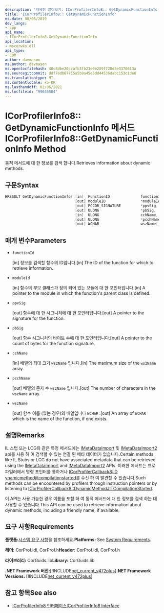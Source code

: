 ```yaml
---
description: '자세히 알아보기: ICorProfilerInfo8:: GetDynamicFunctionInfo 메서드'
title: 'ICorProfilerInfo8:: GetDynamicFunctionInfo'
ms.date: 08/06/2019
dev_langs:
- cpp
api_name:
- ICorProfilerInfo8.GetDynamicFunctionInfo
api_location:
- mscorwks.dll
api_type:
- COM
author: davmason
ms.author: davmason
ms.openlocfilehash: 48c8dbe20ccafb3fb23e9e289f728d5e3370613a
ms.sourcegitcommit: ddf7edb67715a5b9a45e3dd44536dabc153c1de0
ms.translationtype: MT
ms.contentlocale: ko-KR
ms.lasthandoff: 02/06/2021
ms.locfileid: "99646584"
---
```

# <a name="icorprofilerinfo8getdynamicfunctioninfo-method"></a><span data-ttu-id="3934e-103">ICorProfilerInfo8:: GetDynamicFunctionInfo 메서드</span><span class="sxs-lookup"><span data-stu-id="3934e-103">ICorProfilerInfo8::GetDynamicFunctionInfo Method</span></span>

<span data-ttu-id="3934e-104">동적 메서드에 대 한 정보를 검색 합니다.</span><span class="sxs-lookup"><span data-stu-id="3934e-104">Retrieves information about dynamic methods.</span></span>

## <a name="syntax"></a><span data-ttu-id="3934e-105">구문</span><span class="sxs-lookup"><span data-stu-id="3934e-105">Syntax</span></span>

```cpp
HRESULT GetDynamicFunctionInfo( [in]  FunctionID              functionId,
                                [out] ModuleID                *moduleId,
                                [out] PCCOR_SIGNATURE         *ppvSig,
                                [out] ULONG                   *pbSig,
                                [in]  ULONG                   cchName,
                                [out] ULONG                   *pcchName,
                                [out] WCHAR                   wszName[]);
```

## <a name="parameters"></a><span data-ttu-id="3934e-106">매개 변수</span><span class="sxs-lookup"><span data-stu-id="3934e-106">Parameters</span></span>

- `functionId`

  <span data-ttu-id="3934e-107">\[in] 정보를 검색할 함수의 ID입니다.</span><span class="sxs-lookup"><span data-stu-id="3934e-107">\[in] The ID of the function for which to retrieve information.</span></span>

- `moduleId`

  <span data-ttu-id="3934e-108">\[in] 함수의 부모 클래스가 정의 되어 있는 모듈에 대 한 포인터입니다.</span><span class="sxs-lookup"><span data-stu-id="3934e-108">\[in] A pointer to the module in which the function's parent class is defined.</span></span>

- `ppvSig`

  <span data-ttu-id="3934e-109">\[out] 함수에 대 한 시그니처에 대 한 포인터입니다.</span><span class="sxs-lookup"><span data-stu-id="3934e-109">\[out] A pointer to the signature for the function.</span></span>

- `pbSig`

  <span data-ttu-id="3934e-110">\[out] 함수 시그니처의 바이트 수에 대 한 포인터입니다.</span><span class="sxs-lookup"><span data-stu-id="3934e-110">\[out] A pointer to the count of bytes for the function signature.</span></span>

- `cchName`

  <span data-ttu-id="3934e-111">\[in] 배열의 최대 크기 `wszName` 입니다.</span><span class="sxs-lookup"><span data-stu-id="3934e-111">\[in] The maximum size of the `wszName` array.</span></span>

- `pcchName`

  <span data-ttu-id="3934e-112">\[out] 배열의 문자 수 `wszName` 입니다.</span><span class="sxs-lookup"><span data-stu-id="3934e-112">\[out] The number of characters in the `wszName` array.</span></span>

- `wszName`

  <span data-ttu-id="3934e-113">\[out] 함수 이름 (있는 경우)의 배열입니다 `WCHAR` .</span><span class="sxs-lookup"><span data-stu-id="3934e-113">\[out] An array of `WCHAR` which is the name of the function, if one exists.</span></span>

## <a name="remarks"></a><span data-ttu-id="3934e-114">설명</span><span class="sxs-lookup"><span data-stu-id="3934e-114">Remarks</span></span>

<span data-ttu-id="3934e-115">IL 스텁 또는 LCG와 같은 특정 메서드에는 [IMetaDataImport](../metadata/imetadataimport-interface.md) 및 [IMetaDataImport2](../metadata/imetadataimport2-interface.md) api를 사용 하 여 검색할 수 있는 연결 된 메타 데이터가 없습니다.</span><span class="sxs-lookup"><span data-stu-id="3934e-115">Certain methods like IL Stubs or LCG do not have associated metadata that can be retrieved using the [IMetaDataImport](../metadata/imetadataimport-interface.md) and [IMetaDataImport2](../metadata/imetadataimport2-interface.md) APIs.</span></span> <span data-ttu-id="3934e-116">이러한 메서드는 프로파일러에서 명령 포인터를 통하거나 [ICorProfilerCallback8::D ynamicmethodjitcompilationstarted](icorprofilercallback8-dynamicmethodjitcompilationstarted-method.md)를 수신 하 여 발견할 수 있습니다.</span><span class="sxs-lookup"><span data-stu-id="3934e-116">Such methods can be encountered by profilers through instruction pointers or by listening to [ICorProfilerCallback8::DynamicMethodJITCompilationStarted](icorprofilercallback8-dynamicmethodjitcompilationstarted-method.md).</span></span>

<span data-ttu-id="3934e-117">이 API는 사용 가능한 경우 이름을 포함 하 여 동적 메서드에 대 한 정보를 검색 하는 데 사용할 수 있습니다.</span><span class="sxs-lookup"><span data-stu-id="3934e-117">This API can be used to retrieve information about dynamic methods, including a friendly name, if available.</span></span>

## <a name="requirements"></a><span data-ttu-id="3934e-118">요구 사항</span><span class="sxs-lookup"><span data-stu-id="3934e-118">Requirements</span></span>

<span data-ttu-id="3934e-119">**플랫폼:**[시스템 요구 사항](../../get-started/system-requirements.md)을 참조하세요.</span><span class="sxs-lookup"><span data-stu-id="3934e-119">**Platforms:** See [System Requirements](../../get-started/system-requirements.md).</span></span>

<span data-ttu-id="3934e-120">**헤더:** CorProf.idl, CorProf.h</span><span class="sxs-lookup"><span data-stu-id="3934e-120">**Header:** CorProf.idl, CorProf.h</span></span>

<span data-ttu-id="3934e-121">**라이브러리:** CorGuids.lib</span><span class="sxs-lookup"><span data-stu-id="3934e-121">**Library:** CorGuids.lib</span></span>

<span data-ttu-id="3934e-122">**.NET Framework 버전:**[!INCLUDE[net_current_v472plus](../../../../includes/net-current-v472plus.md)]</span><span class="sxs-lookup"><span data-stu-id="3934e-122">**.NET Framework Versions:** [!INCLUDE[net_current_v472plus](../../../../includes/net-current-v472plus.md)]</span></span>

## <a name="see-also"></a><span data-ttu-id="3934e-123">참고 항목</span><span class="sxs-lookup"><span data-stu-id="3934e-123">See also</span></span>

- [<span data-ttu-id="3934e-124">ICorProfilerInfo8 인터페이스</span><span class="sxs-lookup"><span data-stu-id="3934e-124">ICorProfilerInfo8 Interface</span></span>](icorprofilerinfo8-interface.md)
